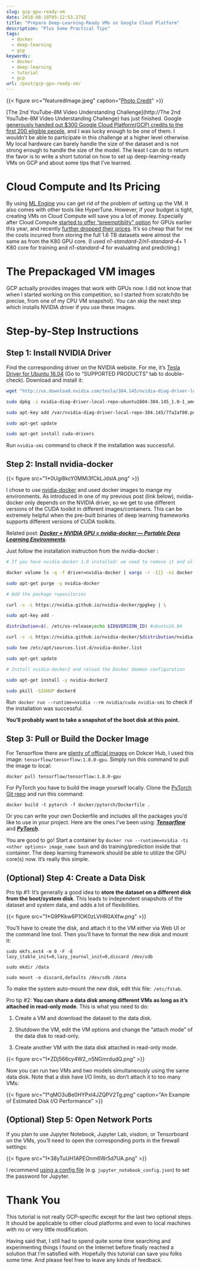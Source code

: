 ```yaml
---
slug: gcp-gpu-ready-vm
date: 2018-08-10T05:12:53.279Z
title: "Prepare Deep-Learning-Ready VMs on Google Cloud Platform"
description: "Plus Some Practical Tips"
tags:
  - docker
  - deep-learning
  - gcp
keywords:
  - docker
  - deep-learning
  - tutorial
  - gcp
url: /post/gcp-gpu-ready-vm/
---
```


{{< figure src="featuredImage.jpeg" caption="[Photo Credit](https://visualhunt.com/photo/9492/sunbeams-over-clouds/)" >}}

[The 2nd YouTube-8M Video Understanding Challenge](http://The 2nd YouTube-8M Video Understanding Challenge) has just finished. Google [generously handed out $300 Google Cloud Platform(GCP) credits to the first 200 eligible people](https://www.kaggle.com/c/youtube8m-2018/discussion/58059), and I was lucky enough to be one of them. I wouldn’t be able to participate in this challenge at a higher level otherwise. My local hardware can barely handle the size of the dataset and is not strong enough to handle the size of the model. The least I can do to return the favor is to write a short tutorial on how to set up deep-learning-ready VMs on GCP and about some tips that I’ve learned.

# Cloud Compute and Its Pricing

By using [ML Engine](https://cloud.google.com/ml-engine/) you can get rid of the problem of setting up the VM. It also comes with other tools like HyperTune. However, if your budget is tight, creating VMs on Cloud Compute will save you a lot of money. Especially after Cloud Compute [started to offer “preemptiblity” option](https://cloudplatform.googleblog.com/2018/01/introducing-preemptible-gpus-50-off.html) for GPUs earlier this year, and recently [further dropped their prices](https://cloud.google.com/blog/products/gcp/introducing-improved-pricing-for-preemptible-gpus). It’s so cheap that for me the costs incurred from storing the full 1.6 TB datasets were almost the same as from the K80 GPU core. (I used *n1-standard-2/n1-standard-4*+ 1 K80 core for training and *n1-standard-4* for evaluating and predicting.)

# The Prepackaged VM images

GCP actually provides images that work with GPUs now. I did not know that when I started working on this competition, so I started from scratch(to be precise, from one of my CPU VM snapshot). You can skip the next step which installs NVIDIA driver if you use these images.

# Step-by-Step Instructions

## Step 1: Install NVIDIA Driver

Find the corresponding driver on the NVIDIA website. For me, it’s [Tesla Driver for Ubuntu 16.04](http://www.nvidia.com/download/driverResults.aspx/135394/en-us) (Go to “SUPPORTED PRODUCTS” tab to double-check). Download and install it:

```bash
wget "http://us.download.nvidia.com/tesla/384.145/nvidia-diag-driver-local-repo-ubuntu1604-384.145_1.0-1_amd64.deb"

sudo dpkg -i nvidia-diag-driver-local-repo-ubuntu1604-384.145_1.0-1_amd64.deb

sudo apt-key add /var/nvidia-diag-driver-local-repo-384.145/7fa2af80.pub

sudo apt-get update

sudo apt-get install cuda-drivers
```

Run `nvidia-smi` command to check if the installation was successful.

## Step 2: Install nvidia-docker

{{< figure src="1*0Ugi8kcY0MMi3fCkLJdslA.png" >}}

I chose to use [nvidia-docker](https://github.com/NVIDIA/nvidia-docker) and used docker images to mange my environments. As introduced in one of my previous post (link below), nvidia-docker only depends on the NVIDIA driver, so we get to use different versions of the CUDA toolkit in different images/containers. This can be extremely helpful when the pre-built binaries of deep learning frameworks supports different versions of CUDA toolkits.

Related post: ***[Docker + NVIDIA GPU = nvidia-docker — Portable Deep Learning Environments](https://medium.com/the-artificial-impostor/docker-nvidia-gpu-nvidia-docker-808b23e1657)***.

Just follow the installation instruction from the nvidia-docker :

```bash
# If you have nvidia-docker 1.0 installed: we need to remove it and all existing GPU containers

docker volume ls -q -f driver=nvidia-docker | xargs -r -I{} -n1 docker ps -q -a -f volume={} | xargs -r docker rm -f

sudo apt-get purge -y nvidia-docker

# Add the package repositories

curl -s -L https://nvidia.github.io/nvidia-docker/gpgkey | \

sudo apt-key add -

distribution=$(. /etc/os-release;echo $ID$VERSION_ID) #ubuntu16.04

curl -s -L https://nvidia.github.io/nvidia-docker/$distribution/nvidia-docker.list | \

sudo tee /etc/apt/sources.list.d/nvidia-docker.list

sudo apt-get update

# Install nvidia-docker2 and reload the Docker daemon configuration

sudo apt-get install -y nvidia-docker2

sudo pkill -SIGHUP dockerd
```

Run` docker run --runtime=nvidia --rm nvidia/cuda nvidia-smi` to check if the installation was successful.

**You’ll probably want to take a snapshot of the boot disk at this point.**

## Step 3: Pull or Build the Docker Image

For Tensorflow there are [plenty of official images](https://hub.docker.com/r/tensorflow/tensorflow/tags/) on Dokcer Hub, I used this image: `tensorflow/tensorflow:1.8.0-gpu`. Simply run this command to pull the image to local:

```
docker pull tensorflow/tensorflow:1.8.0-gpu
```


For PyTorch you have to build the image yourself locally. Clone the [PyTorch Git repo](https://github.com/pytorch/pytorch) and run this command:

```
docker build -t pytorch -f docker/pytorch/Dockerfile .
```

Or you can write your own Dockerfile and includes all the packages you’d like to use in your project. Here are the ones I’ve been using: ***[Tensorflow](https://github.com/ceshine/Dockerfiles/blob/master/cuda/tensorflow/Dockerfile)*** and ***[PyTorch](https://github.com/ceshine/Dockerfiles/blob/master/cuda/pytorch/Dockerfile)***.

You are good to go! Start a container by `docker run --runtime=nvidia -ti <other options> image_name bash` and do training/prediction inside that container. The deep learning framework should be able to utilize the GPU core(s) now. It’s really this simple.

## (Optional) Step 4: Create a Data Disk

Pro tip #1: It’s generally a good idea to **store the dataset on a different disk from the boot/system disk**. This leads to independent snapshots of the dataset and system data, and adds a lot of flexibilities.

{{< figure src="1*G9PKkw6P1OK0zLVHR0AXfw.png" >}}

You’ll have to create the disk, and attach it to the VM either via Web UI or the command line tool. Then you’ll have to format the new disk and mount it:

```
sudo mkfs.ext4 -m 0 -F -E lazy_itable_init=0,lazy_journal_init=0,discard /dev/sdb

sudo mkdir /data

sudo mount -o discard,defaults /dev/sdb /data
```

To make the system auto-mount the new disk, edit this file:` /etc/fstab`.

Pro tip #2: **You can share a data disk among different VMs as long as it’s attached in read-only mode**. This is what you need to do:

1. Create a VM and download the dataset to the data disk.

1. Shutdown the VM, edit the VM options and change the “attach mode” of the data disk to read-only.

1. Create another VM with the data disk attached in read-only mode.

{{< figure src="1*ZDj566cy4W2_n5NGmrdudQ.png" >}}

Now you can run two VMs and two models simultaneously using the same data disk. Note that a disk have I/O limits, so don’t attach it to too many VMs:

{{< figure src="1*qMO3uBe0HYPxl4JZQPV2Tg.png" caption="An Example of Estimated Disk I/O Performance" >}}

## (Optional) Step 5: Open Network Ports

If you plan to use Jupyter Notebook, Jupyter Lab, visdom, or Tensorboard on the VMs, you’ll need to open the corresponding ports in the firewall settings:

{{< figure src="1*38yTuUH1APEOnm6Wr5d7UA.png" >}}

I recommend [using a config file](http://jupyter-notebook.readthedocs.io/en/stable/security.html) (e.g. `jupyter_notebook_config.json`) to set the password for Jupyter.

# Thank You

This tutorial is not really GCP-specific except for the last two optional steps. It should be applicable to other cloud platforms and even to local machines with no or very little modification.

Having said that, I still had to spend quite some time searching and experimenting things I found on the Internet before finally reached a solution that I’m satisfied with. Hopefully this tutorial can save you folks some time. And please feel free to leave any kinds of feedback.
